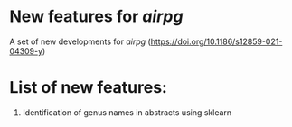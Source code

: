 New features for *airpg*
=======================

A set of new developments for *airpg* (https://doi.org/10.1186/s12859-021-04309-y)

# List of new features:
1. Identification of genus names in abstracts using sklearn
